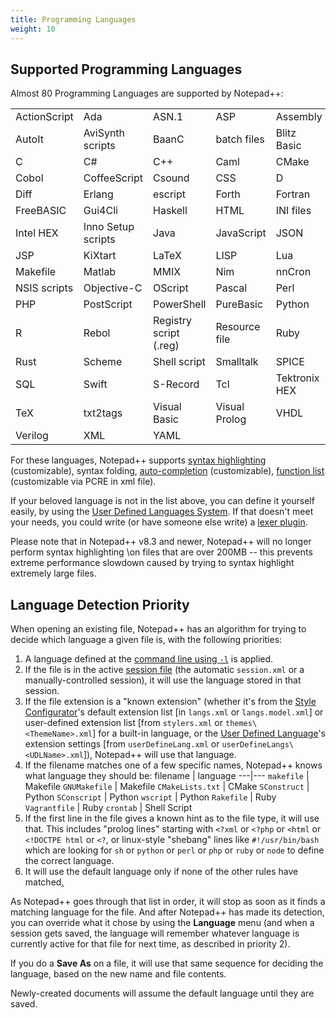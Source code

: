 ```yaml
---
title: Programming Languages
weight: 10
---
```


## Supported Programming Languages

Almost 80 Programming Languages are supported by Notepad++:

|              |                    |                        |               |               |
|--------------|--------------------|------------------------|---------------|---------------|
| ActionScript | Ada                | ASN.1                  | ASP           | Assembly      |
| AutoIt       | AviSynth scripts   | BaanC                  | batch files   | Blitz Basic   |
| C            | C#                 | C++                    | Caml          | CMake         |
| Cobol        | CoffeeScript       | Csound                 | CSS           | D             |
| Diff         | Erlang             | escript                | Forth         | Fortran       |
| FreeBASIC    | Gui4Cli            | Haskell                | HTML          | INI files     |
| Intel HEX    | Inno Setup scripts | Java                   | JavaScript    | JSON          |
| JSP          | KiXtart            | LaTeX                  | LISP          | Lua           |
| Makefile     | Matlab             | MMIX                   | Nim           | nnCron        |
| NSIS scripts | Objective-C        | OScript                | Pascal        | Perl          |
| PHP          | PostScript         | PowerShell             | PureBasic     | Python        |
| R            | Rebol              | Registry script (.reg) | Resource file | Ruby          |
| Rust         | Scheme             | Shell script           | Smalltalk     | SPICE         |
| SQL          | Swift              | S-Record               | Tcl           | Tektronix HEX |
| TeX          | txt2tags           | Visual Basic           | Visual Prolog | VHDL          |
| Verilog      | XML                | YAML                   |               |               |


For these languages, Notepad++ supports [syntax highlighting](../preferences/#style-configurator) (customizable),
syntax folding, [auto-completion](../auto-completion/) (customizable),
[function list](../function-list/) (customizable via PCRE in xml file).

If your beloved language is not in the list above, you can define it yourself easily, by using the 
[User Defined Languages System](../user-defined-language-system/).  If that doesn't meet your needs, 
you could write (or have someone else write) a [lexer plugin](../plugins/#building-a-lexer-plugin).

Please note that in Notepad++ v8.3 and newer, Notepad++ will no longer perform syntax highlighting 
\on files that are over 200MB -- this prevents extreme performance slowdown caused by trying to 
syntax highlight extremely large files.

## Language Detection Priority

When opening an existing file, Notepad++ has an algorithm for trying to decide which language a given file is, with the following priorities:

1. A language defined at the [command line using `-l`](./command-prompt) is applied.
2. If the file is in the active [session file](session/) (the automatic `session.xml` or a manually-controlled session), it will use the language stored in that session.
3. If the file extension is a "known extension" (whether it's from the [Style Configurator](../preferences/#style-configurator)'s default extension list [in `langs.xml` or `langs.model.xml`] or user-defined extension list [from `stylers.xml` or `themes\<ThemeName>.xml`] for a built-in language, or the [User Defined Language](../user-defined-language-system/)'s extension settings [from `userDefineLang.xml` or `userDefineLangs\<UDLName>.xml`]), Notepad++ will use that language.
4. If the filename matches one of a few specific names, Notepad++ knows what language they should be:
    filename | language
    ---|---
    `makefile` | Makefile
    `GNUMakefile` | Makefile
    `CMakeLists.txt` | CMake
    `SConstruct` | Python
    `SConscript` | Python
    `wscript` | Python
    `Rakefile` | Ruby
    `Vagrantfile` | Ruby
    `crontab` | Shell Script
5. If the first line in the file gives a known hint as to the file type, it will use that.  This includes "prolog lines" starting with `<?xml` or `<?php` or `<html` or `<!DOCTPE html` or `<?`, or linux-style "shebang" lines like `#!/usr/bin/bash` which are looking for `sh` or `python` or `perl` or `php` or `ruby` or `node` to define the correct language.
6. It will use the default language only if none of the other rules have matched[.](# "There was a bug through v8.4.6 that made the default language apply on files without extensions, even if the first-line rule had already matched")

As Notepad++ goes through that list in order, it will stop as soon as it finds a matching language for the file.  And after Notepad++ has made its detection, you can override what it chose by using the **Language** menu (and when a session gets saved, the language will remember whatever language is currently active for that file for next time, as described in priority 2).

If you do a **Save As** on a file, it will use that same sequence for deciding the language, based on the new name and file contents.

Newly-created documents will assume the default language until they are saved.
